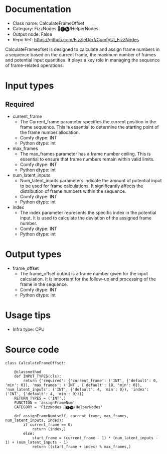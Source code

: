 # Documentation
- Class name: CalculateFrameOffset
- Category: FizzNodes 📅🅕🅝/HelperNodes
- Output node: False
- Repo Ref: https://github.com/FizzleDorf/ComfyUI_FizzNodes

CalculateFrameofset is designed to calculate and assign frame numbers in a sequence based on the current frame, the maximum number of frames and potential input quantities. It plays a key role in managing the sequence of frame-related operations.

# Input types
## Required
- current_frame
    - The Current_frame parameter specifies the current position in the frame sequence. This is essential to determine the starting point of the frame number allocation.
    - Comfy dtype: INT
    - Python dtype: int
- max_frames
    - The max_frames parameter has a frame number ceiling. This is essential to ensure that frame numbers remain within valid limits.
    - Comfy dtype: INT
    - Python dtype: int
- num_latent_inputs
    - Num_latent_inputs parameters indicate the amount of potential input to be used for frame calculations. It significantly affects the distribution of frame numbers within the sequence.
    - Comfy dtype: INT
    - Python dtype: int
- index
    - The index parameter represents the specific index in the potential input. It is used to calculate the deviation of the assigned frame number.
    - Comfy dtype: INT
    - Python dtype: int

# Output types
- frame_offset
    - The frame_offset output is a frame number given for the input calculation. It is important for the follow-up and processing of the frame in the sequence.
    - Comfy dtype: INT
    - Python dtype: int

# Usage tips
- Infra type: CPU

# Source code
```
class CalculateFrameOffset:

    @classmethod
    def INPUT_TYPES(cls):
        return {'required': {'current_frame': ('INT', {'default': 0, 'min': 0}), 'max_frames': ('INT', {'default': 18, 'min': 0}), 'num_latent_inputs': ('INT', {'default': 4, 'min': 0}), 'index': ('INT', {'default': 4, 'min': 0})}}
    RETURN_TYPES = ('INT',)
    FUNCTION = 'assignFrameNum'
    CATEGORY = 'FizzNodes 📅🅕🅝/HelperNodes'

    def assignFrameNum(self, current_frame, max_frames, num_latent_inputs, index):
        if current_frame == 0:
            return (index,)
        else:
            start_frame = (current_frame - 1) * (num_latent_inputs - 1) + (num_latent_inputs - 1)
            return ((start_frame + index) % max_frames,)
```